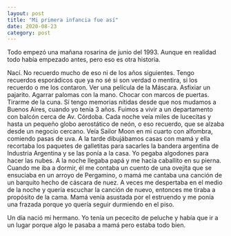 ```yaml
---
layout: post
title: "Mi primera infancia fue así"
date: 2020-08-23
category: post
---
```

Todo empezó una mañana rosarina de junio del 1993. Aunque en realidad todo había empezado antes, pero eso es otra historia.  
  
Nací. No recuerdo mucho de eso ni de los años siguientes. Tengo recuerdos esporádicos que ya no sé si son verdad o mentira, si los recuerdo o me los contaron. Ver una película de la Máscara. Asfixiar un pajarito. Agarrar palomas con la mano. Chocar con marcos de puertas. Tirarme de la cuna.
Sí tengo memorias nítidas desde que nos mudamos a Buenos Aires, cuando yo tenía 3 años. Fuimos a vivir a un departamento con balcón cerca de Av. Córdoba. Cada noche veía miles de lucecitas y hasta un pequeño globo aerostático de neón, o eso recuerdo, que se alzaba desde un negocio cercano. Veía Sailor Moon en mi cuarto con alfombra, comiendo pasas de uva. A la tarde dibujábamos casas con mamá y ella recortaba los paquetes de galletitas para sacarles la bandera argentina de Industria Argentina y se las ponía a la casa. Yo pegaba algodones para hacer las nubes. A la noche llegaba papá y me hacía caballito en su pierna. Cuando me iba a dormir, él me contaba un cuento de una ovejita que se ensuciaba en un arroyo de Pergamino, o mamá me cantaba una canción de un barquito hecho de cáscara de nuez. A veces me despertaba en el medio de la noche y quería escuchar la canción de nuevo, entonces me tiraba a propósito de la cama. Mamá venía asustada por el estruendo y me ponía una frazada porque yo quería seguir durmiendo en el piso.  
  
Un día nació mi hermano. Yo tenía un pececito de peluche y había que ir a un lugar porque algo le pasaba a mamá pero estaba todo bien.

